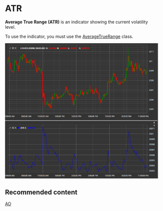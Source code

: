 # ATR

**Average True Range (ATR)** is an indicator showing the current volatility level. 

To use the indicator, you must use the [AverageTrueRange](xref:StockSharp.Algo.Indicators.AverageTrueRange) class. 

![IndicatorAverageTrueRange](../images/IndicatorAverageTrueRange.png)

## Recommended content

[AO](IndicatorAwesomeOscillator.md)
